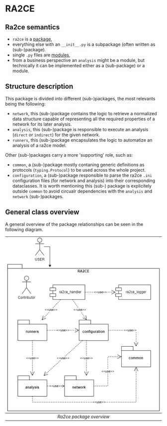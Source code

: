 # RA2CE

## Ra2ce semantics

- `ra2ce` is a [package](https://packaging.python.org/en/latest/tutorials/packaging-projects/),
- everything else with an `__init__.py` is a subpackage (often written as (sub-)package).
- single `.py` files are [modules](https://docs.python.org/3/tutorial/modules.html),
- from a business perspective an `analysis` might be a module, but technically it can be implemented either as a (sub-package) or a module.

## Structure description

This package is divided into different (sub-)packages, the most relevants being the following:

- `network`, this (sub-)package contains the logic to retrieve a normalized data structure capable of representing all the required properties of a network for its later analysis.
- `analysis`, this (sub-)package is responsible to execute an analysis (`direct` or `indirect`) for the given network.
- `runners`, this (sub-)package encapsulates the logic to automatize an analysis of a ra2ce model.

Other (sub-)packages carry a more 'supporting' role, such as:

- `common`, a (sub-)package mostly contaning generic definitions as protocols (`typing.Protocol`) to be used across the whole project.
- `configuration`, a (sub-)package responsible to parse the ra2ce `.ini` configuration files (for network and analysis) into their corresponding dataclasses. It is worth mentioning this (sub-) package is explicitely outside `common` to avoid circualr dependencies with the `analysis` and `network` (sub-)packages.

## General class overview

A general overview of the package relationships can be seen in the following diagram.

| ![ra2ce_package_overview.drawio.png](/docs/_diagrams/ra2ce_package_overview.drawio.png)| 
|:--:| 
| *Ra2ce package overview* |
